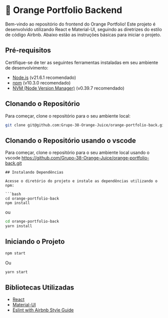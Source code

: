 # 🍊 Orange Portfolio Backend

Bem-vindo ao repositório do frontend do Orange Portfolio! Este projeto é desenvolvido utilizando React e Material-UI, seguindo as diretrizes do estilo de código Airbnb. Abaixo estão as instruções básicas para iniciar o projeto.

## Pré-requisitos

Certifique-se de ter as seguintes ferramentas instaladas em seu ambiente de desenvolvimento:

- [Node.js](https://nodejs.org/) (v21.6.1 recomendado)
- [npm](https://www.npmjs.com/) (v10.3.0 recomendado)
- [NVM (Node Version Manager)](https://github.com/nvm-sh/nvm) (v0.39.7 recomendado)

## Clonando o Repositório

Para começar, clone o repositório para o seu ambiente local:

```bash
git clone git@github.com:Grupo-38-Orange-Juice/orange-portfolio-back.git

```
## Clonando o Repositório usando o vscode

Para começar, clone o repositório para o seu ambiente local usando o vscode
https://github.com/Grupo-38-Orange-Juice/orange-portfolio-back.git

```
## Instalando Dependências

Acesse o diretório do projeto e instale as dependências utilizando o npm:

```bash
cd orange-portfolio-back
npm install
```
ou
```bash
cd orange-portfolio-back
yarn install
```

## Iniciando o Projeto
```bash
npm start
```
Ou
```bash
yarn start
```
## Bibliotecas Utilizadas

- [React](https://reactjs.org/)
- [Material-UI](https://material-ui.com/)
- [Eslint with Airbnb Style Guide](https://www.npmjs.com/package/eslint-config-airbnb)

